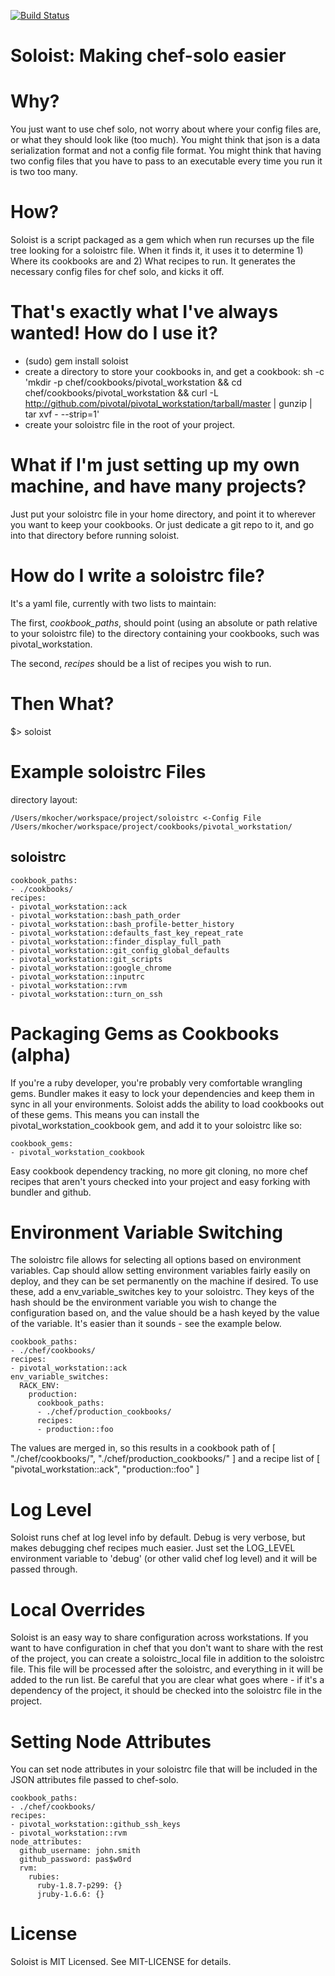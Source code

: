 [![Build Status](https://secure.travis-ci.org/mkocher/soloist.png)](http://travis-ci.org/mkocher/soloist)

Soloist: Making chef-solo easier
================================

# Why?
You just want to use chef solo, not worry about where your config files are, or what they should look like (too much).  You might think that json is a data serialization format and not a config file format.  You might think that having two config files that you have to pass to an executable every time you run it is two too many.

# How?
Soloist is a script packaged as a gem which when run recurses up the file tree looking for a soloistrc file.  When it finds it, it uses it to determine 1) Where its cookbooks are and 2) What recipes to run.  It generates the necessary config files for chef solo, and kicks it off.

# That's exactly what I've always wanted! How do I use it?
* (sudo) gem install soloist
* create a directory to store your cookbooks in, and get a cookbook: 
	sh -c 'mkdir -p chef/cookbooks/pivotal_workstation && cd chef/cookbooks/pivotal_workstation &&  curl -L http://github.com/pivotal/pivotal_workstation/tarball/master |  gunzip | tar xvf - --strip=1'
* create your soloistrc file in the root of your project.

# What if I'm just setting up my own machine, and have many projects?
Just put your soloistrc file in your home directory, and point it to wherever you want to keep your cookbooks. Or just dedicate a git repo to it, and go into that directory before running soloist.

# How do I write a soloistrc file?
It's a yaml file, currently with two lists to maintain:

The first, _cookbook\_paths_, should point (using an absolute or path relative to your soloistrc file) to the directory containing your cookbooks, such was pivotal_workstation.

The second, _recipes_ should be a list of recipes you wish to run.

# Then What?
$> soloist


Example soloistrc Files
=======================

directory layout:

    /Users/mkocher/workspace/project/soloistrc <-Config File
    /Users/mkocher/workspace/project/cookbooks/pivotal_workstation/


soloistrc
---------
	cookbook_paths:
	- ./cookbooks/
	recipes:
	- pivotal_workstation::ack
	- pivotal_workstation::bash_path_order
	- pivotal_workstation::bash_profile-better_history
	- pivotal_workstation::defaults_fast_key_repeat_rate
	- pivotal_workstation::finder_display_full_path
	- pivotal_workstation::git_config_global_defaults
	- pivotal_workstation::git_scripts
	- pivotal_workstation::google_chrome
	- pivotal_workstation::inputrc
	- pivotal_workstation::rvm
	- pivotal_workstation::turn_on_ssh

Packaging Gems as Cookbooks (alpha)
===========================

If you're a ruby developer, you're probably very comfortable wrangling gems.  Bundler makes it easy to lock your dependencies and keep them in sync in all your environments.  Soloist adds the ability to load cookbooks out of these gems.  This means you can install the  pivotal_workstation_cookbook gem, and add it to your soloistrc like so:

	cookbook_gems:
	- pivotal_workstation_cookbook

Easy cookbook dependency tracking, no more git cloning, no more chef recipes that aren't yours checked into your project and easy forking with bundler and github.

Environment Variable Switching
==============================
The soloistrc file allows for selecting all options based on environment variables.  Cap should allow setting environment variables fairly easily on deploy, and they can be set permanently on the machine if desired.  To use these, add a env_variable_switches key to your soloistrc.  They keys of the hash should be the environment variable you wish to change the configuration based on, and the value should be a hash keyed by the value of the variable.  It's easier than it sounds - see the example below.

	cookbook_paths:
	- ./chef/cookbooks/
	recipes:
	- pivotal_workstation::ack
	env_variable_switches:
	  RACK_ENV:
	    production:
	      cookbook_paths:
	      - ./chef/production_cookbooks/
	      recipes:
	      - production::foo

The values are merged in, so this results in a cookbook path of
	[
      "./chef/cookbooks/",
      "./chef/production_cookbooks/"
    ]
and a recipe list of
	[
	  "pivotal_workstation::ack", 
	  "production::foo"
	]
	
Log Level
=========
Soloist runs chef at log level info by default.  Debug is very verbose, but makes debugging chef recipes much easier.  Just set the LOG_LEVEL environment variable to 'debug' (or other valid chef log level) and it will be passed through.

Local Overrides
==============================
Soloist is an easy way to share configuration across workstations.  If you want to have configuration in chef that you don't want to share with the rest of the project, you can create a soloistrc_local file in addition to the soloistrc file.  This file will be processed after the soloistrc, and everything in it will be added to the run list.  Be careful that you are clear what goes where - if it's a dependency of the project, it should be checked into the soloistrc file in the project.

Setting Node Attributes
=======================
You can set node attributes in your soloistrc file that will be included in the JSON attributes file passed to chef-solo.

    cookbook_paths:
    - ./chef/cookbooks/
    recipes:
    - pivotal_workstation::github_ssh_keys
    - pivotal_workstation::rvm
    node_attributes:
      github_username: john.smith
      github_password: pas$w0rd
      rvm:
        rubies:
          ruby-1.8.7-p299: {}
          jruby-1.6.6: {}

License
=======
Soloist is MIT Licensed.  See MIT-LICENSE for details.